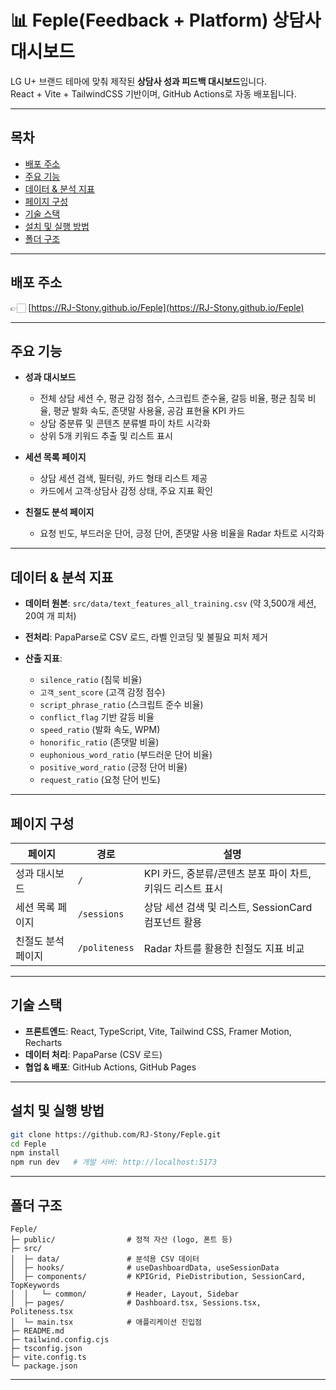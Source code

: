 # 📊 Feple(Feedback + Platform) 상담사 대시보드

LG U+ 브랜드 테마에 맞춰 제작된 **상담사 성과 피드백 대시보드**입니다.  
React + Vite + TailwindCSS 기반이며, GitHub Actions로 자동 배포됩니다.

---

## 목차

* [배포 주소](#배포-주소)
* [주요 기능](#주요-기능)
* [데이터 & 분석 지표](#데이터--분석-지표)
* [페이지 구성](#페이지-구성)
* [기술 스택](#기술-스택)
* [설치 및 실행 방법](#설치-및-실행-방법)
* [폴더 구조](#폴더-구조)

---

## 배포 주소

👉🏻 [https://RJ-Stony.github.io/Feple](https://RJ-Stony.github.io/Feple)

---

## 주요 기능

* **성과 대시보드**

  * 전체 상담 세션 수, 평균 감정 점수, 스크립트 준수율, 갈등 비율, 평균 침묵 비율, 평균 발화 속도, 존댓말 사용율, 공감 표현율 KPI 카드
  * 상담 중분류 및 콘텐츠 분류별 파이 차트 시각화
  * 상위 5개 키워드 추출 및 리스트 표시
* **세션 목록 페이지**

  * 상담 세션 검색, 필터링, 카드 형태 리스트 제공
  * 카드에서 고객·상담사 감정 상태, 주요 지표 확인
* **친절도 분석 페이지**

  * 요청 빈도, 부드러운 단어, 긍정 단어, 존댓말 사용 비율을 Radar 차트로 시각화

---

## 데이터 & 분석 지표

* **데이터 원본**: `src/data/text_features_all_training.csv` (약 3,500개 세션, 20여 개 피처)
* **전처리**: PapaParse로 CSV 로드, 라벨 인코딩 및 불필요 피처 제거
* **산출 지표**:

  * `silence_ratio` (침묵 비율)
  * `고객_sent_score` (고객 감정 점수)
  * `script_phrase_ratio` (스크립트 준수 비율)
  * `conflict_flag` 기반 갈등 비율
  * `speed_ratio` (발화 속도, WPM)
  * `honorific_ratio` (존댓말 비율)
  * `euphonious_word_ratio` (부드러운 단어 비율)
  * `positive_word_ratio` (긍정 단어 비율)
  * `request_ratio` (요청 단어 빈도)

---

## 페이지 구성

| 페이지        | 경로            | 설명                                   |
| ---------- | ------------- | ------------------------------------ |
| 성과 대시보드    | `/`           | KPI 카드, 중분류/콘텐츠 분포 파이 차트, 키워드 리스트 표시 |
| 세션 목록 페이지  | `/sessions`   | 상담 세션 검색 및 리스트, SessionCard 컴포넌트 활용  |
| 친절도 분석 페이지 | `/politeness` | Radar 차트를 활용한 친절도 지표 비교              |

---

## 기술 스택

* **프론트엔드**: React, TypeScript, Vite, Tailwind CSS, Framer Motion, Recharts
* **데이터 처리**: PapaParse (CSV 로드)
* **협업 & 배포**: GitHub Actions, GitHub Pages

---

## 설치 및 실행 방법

```bash
git clone https://github.com/RJ-Stony/Feple.git
cd Feple
npm install
npm run dev   # 개발 서버: http://localhost:5173
```

---

## 폴더 구조

```
Feple/
├─ public/                # 정적 자산 (logo, 폰트 등)
├─ src/
│  ├─ data/               # 분석용 CSV 데이터
│  ├─ hooks/              # useDashboardData, useSessionData
│  ├─ components/         # KPIGrid, PieDistribution, SessionCard, TopKeywords
│  │   └─ common/         # Header, Layout, Sidebar
│  ├─ pages/              # Dashboard.tsx, Sessions.tsx, Politeness.tsx
│  └─ main.tsx            # 애플리케이션 진입점
├─ README.md
├─ tailwind.config.cjs
├─ tsconfig.json
├─ vite.config.ts
└─ package.json
```

---
